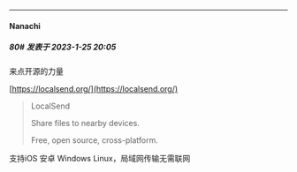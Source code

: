 

*****

####  Nanachi  
##### 80#       发表于 2023-1-25 20:05

来点开源的力量

[https://localsend.org/](https://localsend.org/)
 <blockquote>LocalSend

Share files to nearby devices.

Free, open source, cross-platform.</blockquote>
支持iOS 安卓 Windows Linux，局域网传输无需联网

